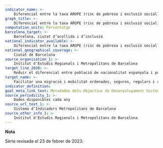 ```yaml
---
indicator_name: >-
    Diferencial entre la taxa AROPE (risc de pobresa i exclusió social) de la població estrangera respecte a la de la població amb nacionalitat espanyola
graph_title: >-
    Diferencial entre la taxa AROPE (risc de pobresa i exclusió social) de la població estrangera respecte a la de la població amb nacionalitat espanyola
computation_units: Percentatge
barcelona_target: >-
    Barcelona, ciutat d’acollida i d’inclusió
national_indicator_available: >-
    Diferencial entre la taxa AROPE (risc de pobresa i exclusió social) de la població estrangera respecte a la de la població amb nacionalitat espanyola
national_geographical_coverage: >-
    Ciutat de Barcelona 
source_organisation_1: >-
    Institut d'Estudis Regionals i Metropolitans de Barcelona
target_line_2030: >-
    Reduir el diferencial entre població de nacionalitat espanyola i població de nacionalitat estrangera en el risc de pobresa i exclusió social. Valor fita 2030: Per determinar 
target_name: >-
    Facilitar una migració i mobilitat ordenades, segures, regulars i responsables de les persones, també mitjançant l’aplicació de polítiques migratòries planificades i ben gestionades
indicator_definition:
goal_meta_link_text: Metadades dels Objectius de Desenvolupament Sostenible de les Nacions Unides (pdf 894kB)
source_periodicity_1: >-
    Dades disponibles cada any
source_url_text_1: >-
    Sistema d’Indicadors Metropolitans de Barcelona 
source_other_info_1: >-
    Institut d'Estudis Regionals i Metropolitans de Barcelona
---
```

**Nota**

Sèrie revisada el 23 de febrer de 2023.
